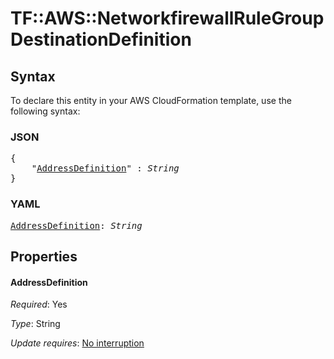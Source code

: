 # TF::AWS::NetworkfirewallRuleGroup DestinationDefinition

## Syntax

To declare this entity in your AWS CloudFormation template, use the following syntax:

### JSON

<pre>
{
    "<a href="#addressdefinition" title="AddressDefinition">AddressDefinition</a>" : <i>String</i>
}
</pre>

### YAML

<pre>
<a href="#addressdefinition" title="AddressDefinition">AddressDefinition</a>: <i>String</i>
</pre>

## Properties

#### AddressDefinition

_Required_: Yes

_Type_: String

_Update requires_: [No interruption](https://docs.aws.amazon.com/AWSCloudFormation/latest/UserGuide/using-cfn-updating-stacks-update-behaviors.html#update-no-interrupt)

